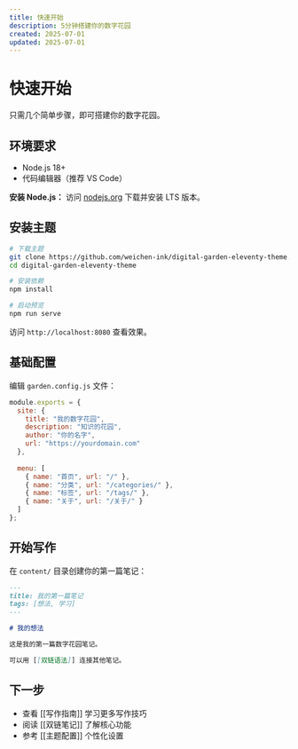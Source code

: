 ```yaml
---
title: 快速开始
description: 5分钟搭建你的数字花园
created: 2025-07-01
updated: 2025-07-01
---
```


# 快速开始

只需几个简单步骤，即可搭建你的数字花园。

## 环境要求

- Node.js 18+ 
- 代码编辑器（推荐 VS Code）

**安装 Node.js：**
访问 [nodejs.org](https://nodejs.org/) 下载并安装 LTS 版本。

## 安装主题

```bash
# 下载主题
git clone https://github.com/weichen-ink/digital-garden-eleventy-theme.git
cd digital-garden-eleventy-theme

# 安装依赖
npm install

# 启动预览
npm run serve
```

访问 `http://localhost:8080` 查看效果。

## 基础配置

编辑 `garden.config.js` 文件：

```javascript
module.exports = {
  site: {
    title: "我的数字花园",
    description: "知识的花园",
    author: "你的名字",
    url: "https://yourdomain.com"
  },
  
  menu: [
    { name: "首页", url: "/" },
    { name: "分类", url: "/categories/" },
    { name: "标签", url: "/tags/" },
    { name: "关于", url: "/关于/" }
  ]
};
```

## 开始写作

在 `content/` 目录创建你的第一篇笔记：

```markdown
---
title: 我的第一篇笔记
tags: [想法, 学习]
---

# 我的想法

这是我的第一篇数字花园笔记。

可以用 [[双链语法]] 连接其他笔记。
```

## 下一步

- 查看 [[写作指南]] 学习更多写作技巧
- 阅读 [[双链笔记]] 了解核心功能
- 参考 [[主题配置]] 个性化设置